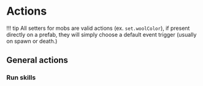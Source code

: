 # Actions

!!! tip
    All setters for mobs are valid actions (ex. `set.woolColor`), if present directly on a prefab, they will simply choose a default event trigger (usually on spawn or death.)

## General actions

### Run skills
